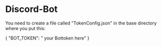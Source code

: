 # Discord-Bot

You need to create a file called
"TokenConfig.json"
in the base directory where you put this:

{
 "BOT_TOKEN": " your Bottoken here"
}
